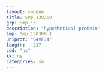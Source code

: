 ```yaml
---
layout: smgene
title: Smp_138360
grp: Smp_13
description: "hypothetical protein"
smp: Smp_138360.1
uniprot: "G4VFJ4"
length:   237
cdd: "ns"
kk: ns
categories: sm
---
```

